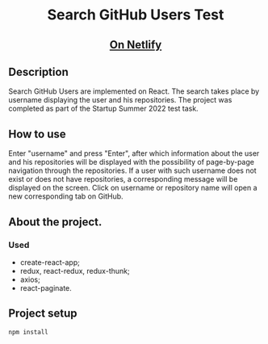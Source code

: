 <h1 align="center">Search GitHub Users Test</h1>

<h2 align="center"><a  href="https://search-github-users-test.netlify.app"
target="_blank" rel="noreferrer">On Netlify</a></h2>

## Description

Search GitHub Users are implemented on React. The search takes place by username displaying the user and his repositories. The project was completed as part of the Startup Summer 2022 test task.

## How to use

Enter "username" and press "Enter", after which information about the user and his repositories will be displayed with the possibility of page-by-page navigation through the repositories.
If a user with such username does not exist or does not have repositories, a corresponding message will be displayed on the screen.
Click on username or repository name will open a new corresponding tab on GitHub.

## About the project.

### Used

- create-react-app;
- redux, react-redux, redux-thunk;
- axios;
- react-paginate.

## Project setup

```
npm install
```
